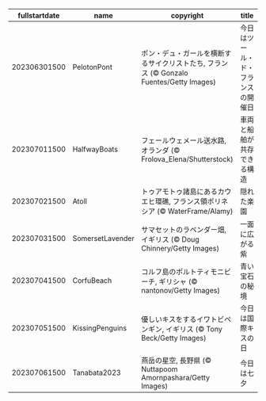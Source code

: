 |fullstartdate|name|copyright|title|image|
|--|--|--|--|--|
202306301500|PelotonPont|ポン・デュ・ガールを横断するサイクリストたち, フランス (© Gonzalo Fuentes/Getty Images)|今日はツール・ド・フランスの開催日|![](/ja-JP/2023/07/202306301500PelotonPont.jpg)|
202307011500|HalfwayBoats|フェールウェメール送水路, オランダ (© Frolova_Elena/Shutterstock)|車両と船舶が共存できる構造|![](/ja-JP/2023/07/202307011500HalfwayBoats.jpg)|
202307021500|Atoll|トゥアモトゥ諸島にあるカウエヒ環礁, フランス領ポリネシア (© WaterFrame/Alamy)|隠れた楽園|![](/ja-JP/2023/07/202307021500Atoll.jpg)|
202307031500|SomersetLavender|サマセットのラベンダー畑, イギリス  (© Doug Chinnery/Getty Images)|一面に広がる紫|![](/ja-JP/2023/07/202307031500SomersetLavender.jpg)|
202307041500|CorfuBeach|コルフ島のポルトティモニビーチ, ギリシャ (© nantonov/Getty Images)|青い宝石の秘境|![](/ja-JP/2023/07/202307041500CorfuBeach.jpg)|
202307051500|KissingPenguins|優しいキスをするイワトビペンギン, イギリス (© Tony Beck/Getty Images)|今日は国際キスの日|![](/ja-JP/2023/07/202307051500KissingPenguins.jpg)|
202307061500|Tanabata2023|燕岳の星空, 長野県 (© Nuttapoom Amornpashara/Getty Images)|今日は七夕|![](/ja-JP/2023/07/202307061500Tanabata2023.jpg)|
